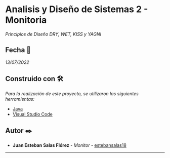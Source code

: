 # Analisis y Diseño de Sistemas 2 - Monitoria

_Principios de Diseño DRY, WET, KISS y YAGNI_

## Fecha 📅

_13/07/2022_

## Construido con 🛠️

_Para la realización de este proyecto, se utilizaron las siguientes herramientas:_

* [Java](https://developer.mozilla.org/es/docs/Glossary/Java)
* [Visual Studio Code](https://code.visualstudio.com)

## Autor ✒️

* **Juan Esteban Salas Flórez** - *Monitor* - [estebansalas18](https://github.com/estebansalas18)

---
